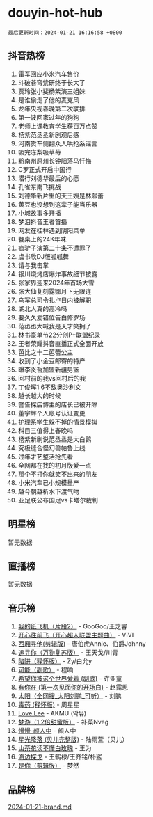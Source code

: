 # douyin-hot-hub

`最后更新时间：2024-01-21 16:16:58 +0800`

## 抖音热榜

1. 雷军回应小米汽车售价
1. 斗破苍穹紫研终于长大了
1. 贾玲张小斐杨紫演三姐妹
1. 是谁偷走了他的麦克风
1. 龙年央视春晚第二次联排
1. 第一波回家过年的狗狗
1. 老师上课教育学生获百万点赞
1. 杨紫范丞丞新剧观后感
1. 河南货车侧翻众人哄抢系谣言
1. 吸完冻梨吸草莓
1. 黔南州原州长钟阳落马忏悔
1. C罗正式开启中国行
1. 潜行刘德华最后的心愿
1. 孔雀东南飞挑战
1. 刘德华新片里的天王嫂是林熙蕾
1. 黄豆也没想到这辈子能当乐器
1. 小城故事多开播
1. 梦泪抖音王者首播
1. 网友在桂林遇到阴阳菜单
1. 餐桌上的24K年味
1. 疯驴子演第二十条不遭罪了
1. 虞书欣DJ版呱呱舞
1. 请与我击掌
1. 银川烧烤店爆炸事故细节披露
1. 张家界迎来2024年首场大雪
1. 张大仙复刻露娜月下无限连
1. 乌军总司令扎卢日内被解职
1. 湖北人真的高冷吗
1. 要久久爱错位告白修罗场
1. 范丞丞大喊我是天才笑拥了
1. 林书豪单节22分创P+联盟纪录
1. 王者荣耀抖音直播正式全面开放
1. 芭比之十二芭蕾公主
1. 收到了小金豆邮寄的特产
1. 曝李炎哲加盟新疆男篮
1. 回村前的我vs回村后的我
1. 丁俊晖1:6不敌奥沙利文
1. 越长越大的时候
1. 警告探店博主的店长已被开除
1. 董宇辉个人账号认证变更
1. 护理系学生躲不掉的情景模拟
1. 科目三值得上春晚吗
1. 杨紫新剧说范丞丞是大白鹅
1. 究极缝合怪幻兽帕鲁上线
1. 过年才艺整活抢先看
1. 全网都在找的初月版爱一点
1. 那个不打你就笑不出来的朋友
1. 小米汽车已小规模量产
1. 越今朝越祈水下渡气吻
1. 亚足联公布国足vs卡塔尔裁判

## 明星榜

暂无数据

## 直播榜

暂无数据

## 音乐榜

1. [我的纸飞机（片段2）](https://sf6-cdn-tos.douyinstatic.com/obj/tos-cn-ve-2774/oM2ZrKcg2CD5AeRB2gkeXOFB1IxAGJdZPazYHf) - GooGoo/王之睿
1. [开心往前飞（开心超人联盟主题曲）](https://sf3-cdn-tos.douyinstatic.com/obj/tos-cn-ve-2774/9d8fb7c82cf1421fb93a9fe925275e0a) - VIVI
1. [西厢寻他(剪辑版)](https://sf3-cdn-tos.douyinstatic.com/obj/tos-cn-ve-2774/oUsAVfAQKlRNxEv5qxvIB8o5qmIWUcXbzJKJhw) - 唐伯虎Annie、伯爵Johnny
1. [追寻你（万物复苏版）](https://sf86-cdn-tos.douyinstatic.com/obj/tos-cn-ve-2774/oYeAZJsbjIDit9APmBg8u6uDUQnHmoCf3gbo74) - 王天戈/川青
1. [陷阱（释怀版）](https://sf86-cdn-tos.douyinstatic.com/obj/tos-cn-ve-2774/oE8C21LeZrzKLDFfQYgMzx4GAIHageG5IzayY7) - Zy/白允y
1. [可能（副歌）](https://sf86-cdn-tos.douyinstatic.com/obj/tos-cn-ve-2774/cde1731888894259b333569393c2fb51) - 程响
1. [希望你被这个世界爱着 (副歌)](https://sf86-cdn-tos.douyinstatic.com/obj/tos-cn-ve-2774/oUHCmWQfZlE3QQBKBeD8rCFLpJzPgCpImhsxMt) - 许亚童
1. [有你在 (第一次见面你的开场白)](https://sf6-cdn-tos.douyinstatic.com/obj/tos-cn-ve-2774/oAthrQ3ClJBfI57uBoFEgNDYtNCZ0TSYQQfxQ0) - 赵露思
1. [太阳（全网搜_太阳刘鹏_可听）](https://sf3-cdn-tos.douyinstatic.com/obj/tos-cn-ve-2774/ogWbyIQnlBFImVbeDocRdCIYtBHlbJXgfZMvgz) - 刘鹏
1. [毒药 (释怀版)](https://sf3-cdn-tos.douyinstatic.com/obj/tos-cn-ve-2774/oYILMEAzspdZBIzy4frJNB8ZHPHWAhiwowd4Ad) - 周星星
1. [Love Lee](https://sf86-cdn-tos.douyinstatic.com/obj/tos-cn-ve-2774/o05GbkJGbCBTdDnMtB0fwOYgkeZp23vrWQDQBS) - AKMU (악뮤)
1. [梦游（1.2倍甜蜜版）](https://sf6-cdn-tos.douyinstatic.com/obj/tos-cn-ve-2774/o4gyAUm8hwufoEABmwVIiQtHsFuGzAEEWtNMzo) - 补菜Nveg
1. [慢慢-颜人中](https://sf86-cdn-tos.douyinstatic.com/obj/tos-cn-ve-2774/ocjHNfBXdBxQNC8ZGAeoLMFTUgtBg8bkExunDC) - 颜人中
1. [星光降落 (贝儿完整版)](https://sf86-cdn-tos.douyinstatic.com/obj/tos-cn-ve-2774/okwB9hAwyAtsFFkFBzAX1hOOfQuIoMNs0W2Mwr) - 陆雨萱（贝儿）
1. [山茶花读不懂白玫瑰](https://sf86-cdn-tos.douyinstatic.com/obj/tos-cn-ve-2774/osfn8B7DktrRHEPJgPCfDbw7QDQEkwC16BxZg9) - 王为
1. [海边探戈](https://sf86-cdn-tos.douyinstatic.com/obj/tos-cn-ve-2774/os9gE0VQCGqt6VQkZDyBBYvfSDY0QFe3vVmubn) - 王鹤棣/王齐铭/朴鲨
1. [是你（剪辑版）](https://sf3-cdn-tos.douyinstatic.com/obj/tos-cn-ve-2774/46019dae783c4c969944217fe1cfafc4) - 梦然

## 品牌榜

[2024-01-21-brand.md](2024-01-21-brand.md)
